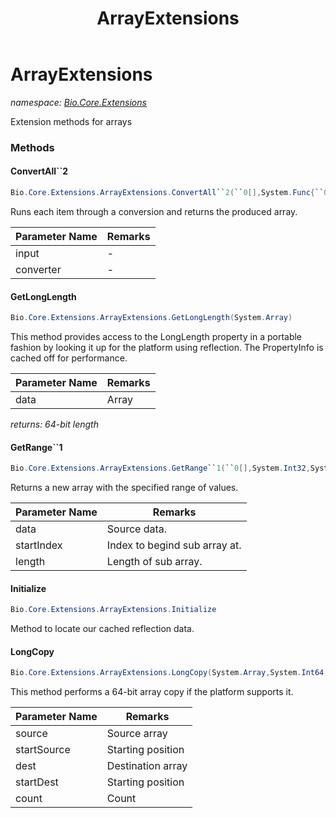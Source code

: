 ﻿---
title: ArrayExtensions
---

# ArrayExtensions
_namespace: [Bio.Core.Extensions](N-Bio.Core.Extensions.html)_

Extension methods for arrays

### Methods

#### ConvertAll``2
```csharp
Bio.Core.Extensions.ArrayExtensions.ConvertAll``2(``0[],System.Func{``0,``1})
```
Runs each item through a conversion and returns the produced array.

|Parameter Name|Remarks|
|--------------|-------|
|input|-|
|converter|-|


#### GetLongLength
```csharp
Bio.Core.Extensions.ArrayExtensions.GetLongLength(System.Array)
```
This method provides access to the LongLength property in a 
 portable fashion by looking it up for the platform using reflection.
 The PropertyInfo is cached off for performance.

|Parameter Name|Remarks|
|--------------|-------|
|data|Array|

_returns: 64-bit length_

#### GetRange``1
```csharp
Bio.Core.Extensions.ArrayExtensions.GetRange``1(``0[],System.Int32,System.Int32)
```
Returns a new array with the specified range of values.

|Parameter Name|Remarks|
|--------------|-------|
|data|Source data.|
|startIndex|Index to begind sub array at.|
|length|Length of sub array.|


#### Initialize
```csharp
Bio.Core.Extensions.ArrayExtensions.Initialize
```
Method to locate our cached reflection data.

#### LongCopy
```csharp
Bio.Core.Extensions.ArrayExtensions.LongCopy(System.Array,System.Int64,System.Array,System.Int64,System.Int64)
```
This method performs a 64-bit array copy if the platform supports it.

|Parameter Name|Remarks|
|--------------|-------|
|source|Source array|
|startSource|Starting position|
|dest|Destination array|
|startDest|Starting position|
|count|Count|





